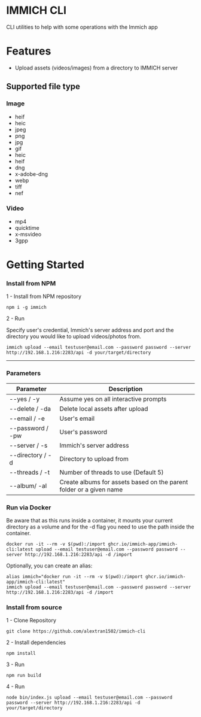 # IMMICH CLI

CLI utilities to help with some operations with the Immich app

# Features

- Upload assets (videos/images) from a directory to IMMICH server

## Supported file type

### Image

- heif
- heic
- jpeg
- png
- jpg
- gif
- heic
- heif
- dng
- x-adobe-dng
- webp
- tiff
- nef

### Video

- mp4
- quicktime
- x-msvideo
- 3gpp

# Getting Started

### Install from NPM

1 - Install from NPM repository

```
npm i -g immich
```

2 - Run

Specify user's credential, Immich's server address and port and the directory you would like to upload videos/photos from.

```
immich upload --email testuser@email.com --password password --server http://192.168.1.216:2283/api -d your/target/directory
```

---

### Parameters

| Parameter        | Description                                                         |
| ---------------- | ------------------------------------------------------------------- |
| --yes / -y       | Assume yes on all interactive prompts                               |
| --delete / -da   | Delete local assets after upload                                    |
| --email / -e     | User's email                                                        |
| --password / -pw | User's password                                                     |
| --server / -s    | Immich's server address                                             |
| --directory / -d | Directory to upload from                                            |
| --threads / -t   | Number of threads to use (Default 5)                                |
| --album/ -al     | Create albums for assets based on the parent folder or a given name |

### Run via Docker

Be aware that as this runs inside a container, it mounts your current directory as a volume and for the -d flag you need to use the path inside the container.

```
docker run -it --rm -v $(pwd):/import ghcr.io/immich-app/immich-cli:latest upload --email testuser@email.com --password password --server http://192.168.1.216:2283/api -d /import
```

Optionally, you can create an alias:

```
alias immich="docker run -it --rm -v $(pwd):/import ghcr.io/immich-app/immich-cli:latest"
immich upload --email testuser@email.com --password password --server http://192.168.1.216:2283/api -d /import
```

### Install from source

1 - Clone Repository

```
git clone https://github.com/alextran1502/immich-cli
```

2 - Install dependencies

```
npm install
```

3 - Run

```
npm run build
```

4 - Run

```
node bin/index.js upload --email testuser@email.com --password password --server http://192.168.1.216:2283/api -d your/target/directory
```
